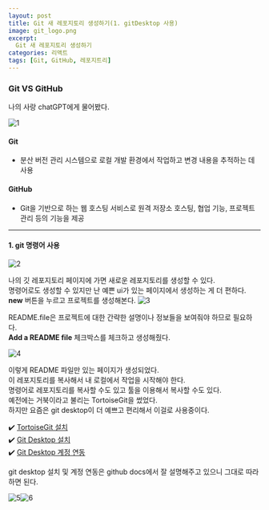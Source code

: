 ```yaml
---
layout: post
title: Git 새 레포지토리 생성하기(1. gitDesktop 사용)
image: git_logo.png
excerpt: 
  Git 새 레포지토리 생성하기
categories: 리액트
tags: [Git, GitHub, 레포지트리]
---
```


### Git VS GitHub

나의 사랑 chatGPT에게 물어봤다.  

![1](https://github.com/DaYoung-woo/DaYoung-woo.github.io/assets/131967254/46800c55-1a49-4740-a94c-50b723f8e92c)


#### Git
- 분산 버전 관리 시스템으로 로컬 개발 환경에서 작업하고 변경 내용을 추적하는 데 사용  

#### GitHub
-  Git을 기반으로 하는 웹 호스팅 서비스로 원격 저장소 호스팅, 협업 기능, 프로젝트 관리 등의 기능을 제공  

---

#### 1. git 명령어 사용

![2](https://github.com/DaYoung-woo/DaYoung-woo.github.io/assets/131967254/5b5a7ae7-0807-4764-8c03-b3ed73f09100)


나의 깃 레포지토리 페이지에 가면 새로운 레포지토리를 생성할 수 있다.  
명령어로도 생성할 수 있지만 난 예쁜 ui가 있는 페이지에서 생성하는 게 더 편하다.  
**new** 버튼을 누르고 프로젝트를 생성해본다.
![3](https://github.com/DaYoung-woo/DaYoung-woo.github.io/assets/131967254/c2e8d829-569f-4a4e-a373-d6726a622fba)

README.file은 프로젝트에 대한 간략한 설명이나 정보들을 보여줘야 하므로 필요하다.  
**Add a README file** 체크박스를 체크하고 생성해줬다.  

![4](https://github.com/DaYoung-woo/DaYoung-woo.github.io/assets/131967254/dfee5601-1de3-4c9b-a3e8-2e5b655a565a)

이렇게 README 파일만 있는 페이지가 생성되었다.  
이 레포지토리를 복사해서 내 로컬에서 작업을 시작해야 한다.  
명령어로 레포지토리를 복사할 수도 있고 툴을 이용해서 복사할 수도 있다.  
예전에는 거북이라고 불리는 TortoiseGit을 썼었다.  
하지만 요즘은 git desktop이 더 예쁘고 편리해서 이걸로 사용중이다.

✔️ [TortoiseGit 설치](https://tortoisegit.org/download/)  
✔️ [Git Desktop 설치](https://docs.github.com/ko/desktop/installing-and-configuring-github-desktop/installing-and-authenticating-to-github-desktop/installing-github-desktop)  
✔️ [Git Desktop 계정 연동](https://docs.github.com/ko/desktop/installing-and-configuring-github-desktop/installing-and-authenticating-to-github-desktop/authenticating-to-github-in-github-desktop)  

git desktop 설치 및 계정 연동은 github docs에서 잘 설명해주고 있으니 그대로 따라하면 된다.

![5](https://github.com/DaYoung-woo/DaYoung-woo.github.io/assets/131967254/98493ee2-0ca3-41b2-88ac-08e179148ca2)![6](https://github.com/DaYoung-woo/DaYoung-woo.github.io/assets/131967254/cc8320ca-d63c-4d15-9a83-ff152ea386fd)

